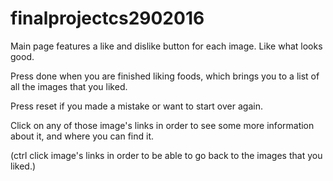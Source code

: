 # finalprojectcs2902016
Main page features a like and dislike button for each image. Like what looks good.

Press done when you are finished liking foods, which brings you to a list of all the images that you liked. 

Press reset if you made a mistake or want to start over again. 

Click on any of those image's links in order to see some more information about it, and where you can find it.

(ctrl click image's links in order to be able to go back to the images that you liked.)

